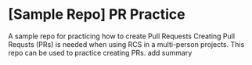 # [Sample Repo] PR Practice
A sample repo for practicing how to create Pull Requests
Creating Pull Requsts (PRs) is needed when using RCS in a multi-person projects.
This repo can be used to practice creating PRs.
add summary